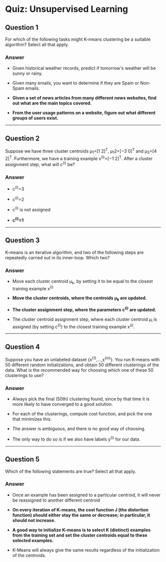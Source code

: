 # Quiz: Unsupervised Learning

## Question 1
For which of the following tasks might K-means clustering be a suitable algorithm? Select all that apply.

### Answer
* Given historical weather records, predict if tomorrow's weather will be sunny or rainy.

* Given many emails, you want to determine if they are Spam or Non-Spam emails.

* **Given a set of news articles from many different news websites, find out what are the main topics covered.**

* **From the user usage patterns on a website, figure out what different groups of users exist.**

---

## Question 2
Suppose we have three cluster centroids μ<sub>1</sub>=[1 2]<sup>T</sup>, μ<sub>1</sub>2=[−3 0]<sup>T</sup> and μ<sub>3</sub>=[4 2]<sup>T</sup>. Furthermore, we have a training example x<sup>(i)</sup>=[−1 2]<sup>T</sup>. After a cluster assignment step, what will c<sup>(i)</sup> be?

### Answer
* c<sup>(i)</sup>=3

* c<sup>(i)</sup>=2

* c<sup>(i)</sup> is not assigned

* **c<sup>(i)</sup>=1**

---

## Question 3
K-means is an iterative algorithm, and two of the following steps are repeatedly carried out in its inner-loop. Which two?

### Answer
* Move each cluster centroid μ<sub>k</sub>, by setting it to be equal to the closest training example x<sup>(i)</sup>

* **Move the cluster centroids, where the centroids μ<sub>k</sub> are updated.**

* **The cluster assignment step, where the parameters c<sup>(i)</sup> are updated.**

* The cluster centroid assignment step, where each cluster centroid μ<sub>i</sub> is assigned (by setting c<sup>(i)</sup>) to the closest training example x<sup>(i)</sup>.

---
## Question 4
Suppose you have an unlabeled dataset {x<sup>(1)</sup>,…,x<sup>(m)</sup>}. You run K-means with 50 different random initializations, and obtain 50 different clusterings of the data. What is the recommended way for choosing which one of these 50 clusterings to use?

### Answer
* Always pick the final (50th) clustering found, since by that time it is more likely to have converged to a good solution.

* For each of the clusterings, compute cost function, and pick the one that minimizes this.

* The answer is ambiguous, and there is no good way of choosing.

* The only way to do so is if we also have labels y<sup>(i)</sup> for our data.

---
## Question 5
Which of the following statements are true? Select all that apply.

### Answer
* Once an example has been assigned to a particular centroid, it will never be reassigned to another different centroid

* **On every iteration of K-means, the cost function J (the distortion function) should either stay the same or decrease; in particular, it should not increase.**

* **A good way to initialize K-means is to select K (distinct) examples from the training set and set the cluster centroids equal to these selected examples.**

* K-Means will always give the same results regardless of the initialization of the centroids.
